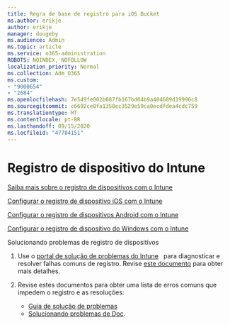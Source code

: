 ```yaml
---
title: Regra de base de registro para iOS Bucket
ms.author: erikje
author: erikje
manager: dougeby
ms.audience: Admin
ms.topic: article
ms.service: o365-administration
ROBOTS: NOINDEX, NOFOLLOW
localization_priority: Normal
ms.collection: Adm_O365
ms.custom:
- "9000654"
- "2684"
ms.openlocfilehash: 7e549fe002b087fb167bd04b9a404689d19996c8
ms.sourcegitcommit: c6692ce0fa1358ec3529e59ca0ecdfdea4cdc759
ms.translationtype: MT
ms.contentlocale: pt-BR
ms.lasthandoff: 09/15/2020
ms.locfileid: "47784151"
---
```

# <a name="intune-device-enrollment"></a>Registro de dispositivo do Intune

[Saiba mais sobre o registro de dispositivos com o Intune](https://docs.microsoft.com/intune/enrollment/device-enrollment)

[Configurar o registro de dispositivo iOS com o Intune](https://docs.microsoft.com/intune/enrollment/ios-enroll)

[Configurar o registro de dispositivos Android com o Intune](https://docs.microsoft.com/intune/android-enroll)

[Configurar o registro de dispositivo do Windows com o Intune](https://docs.microsoft.com/intune/windows-enroll)

Solucionando problemas de registro de dispositivos

1. Use o [portal de solução de problemas do Intune](https://devicemanagement.microsoft.com/#blade/Microsoft_Intune_DeviceSettings/TroubleshootBlade)   para diagnosticar e resolver falhas comuns de registro. Revise [este documento](https://docs.microsoft.com/intune/help-desk-operators) para obter mais detalhes.

2. Revise estes documentos para obter uma lista de erros comuns que impedem o registro e as resoluções:
    - [Guia de solução de problemas](https://support.microsoft.com/help/4469913/troubleshooting-windows-device-enrollment-problems-in-microsoft-intune)
    - [Solucionando problemas de Doc](https://docs.microsoft.com/intune/troubleshoot-device-enrollment-in-intune).
